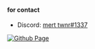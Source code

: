 
#### for contact

- Discord: [mert twnr#1337](https://discord.com/users/374069091998367745)

[![Github Page](https://komarev.com/ghpvc/?username=your-github-tvnr&color=blueviolet)](https://github.com/tvnr)
